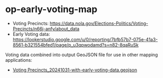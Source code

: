 # op-early-voting-map

- Voting Precincts: https://data.nola.gov/Elections-Politics/Voting-Precincts/n66j-anfy/about_data
- Early Voting data: https://lookerstudio.google.com/u/0/reporting/7bfb57b7-075e-41a3-8561-b321554bfed1/page/p_u3qpwodamd?s=n82-8qaRuSk

Voting data combined into output GeoJSON file for use in other mapping applications:

- [Voting Precincts_20241031-with-early-voting-data.geojson](https://raw.githubusercontent.com/mradamcox/op-early-voting-map/main/Voting%20Precincts_20241031-with-early-voting-data.geojson)